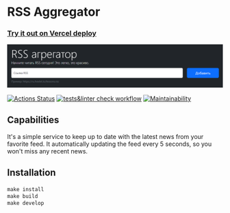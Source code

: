 # RSS Aggregator

<h3><a href="https://kir-chek-rss.vercel.app/" target="_blank">Try it out on Vercel deploy</a></h3>

![img.png](public/readme_preview.png)

[![Actions Status](https://github.com/KirillTheStranger/frontend-project-11/actions/workflows/hexlet-check.yml/badge.svg)](https://github.com/KirillTheStranger/frontend-project-11/actions)
[![tests&linter check workflow](https://github.com/KirillTheStranger/frontend-project-11/actions/workflows/tests&linter-check.yml/badge.svg)](https://github.com/KirillTheStranger/frontend-project-11/actions/workflows/tests&linter-check.yml)
[![Maintainability](https://api.codeclimate.com/v1/badges/ca8d1eeb7775df7d8403/maintainability)](https://codeclimate.com/github/KirillTheStranger/frontend-project-11/maintainability)

## Capabilities

It's a simple service to keep up to date with the latest news from your favorite feed. It automatically updating the feed every 5 seconds, so you won't miss any recent news.

## Installation

```
make install
make build
make develop
```
